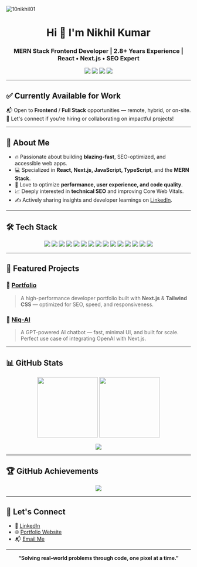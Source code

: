 <p align="left"> <img src="https://komarev.com/ghpvc/?username=10nikhil01&label=Profile%20views&color=0e75b6&style=flat" alt="10nikhil01" /> </p>

<h1 align="center">Hi 👋 I'm Nikhil Kumar</h1>
<h3 align="center">MERN Stack Frontend Developer | 2.8+ Years Experience | React • Next.js • SEO Expert</h3>

<p align="center">
  <a href="https://nikhilkmr.dev"><img src="https://img.shields.io/badge/Portfolio-nikhilkmr.dev-1abc9c?style=for-the-badge" /></a>
  <a href="https://nik-gpt.vercel.app"><img src="https://img.shields.io/badge/Niq--AI-nik--gpt.vercel.app-blueviolet?style=for-the-badge" /></a>
  <a href="https://linkedin.com/in/reachnik"><img src="https://img.shields.io/badge/LinkedIn-reachnik-blue?logo=linkedin&style=for-the-badge" /></a>
  <a href="mailto:nikhilcreationshere@gmail.com"><img src="https://img.shields.io/badge/Email-nikhilkmr.dev@gmail.com-red?style=for-the-badge&logo=gmail&logoColor=white" /></a>
</p>

---

## ✅ Currently Available for Work

📬 Open to **Frontend** / **Full Stack** opportunities — remote, hybrid, or on-site.  
📍 Let's connect if you're hiring or collaborating on impactful projects!

---

## 🚀 About Me

- 🔥 Passionate about building **blazing-fast**, SEO-optimized, and accessible web apps.
- 💻 Specialized in **React, Next.js, JavaScript, TypeScript**, and the **MERN Stack**.
- 🎯 Love to optimize **performance, user experience, and code quality**.
- 📈 Deeply interested in **technical SEO** and improving Core Web Vitals.
- ✍️ Actively sharing insights and developer learnings on [LinkedIn](https://linkedin.com/in/reachnik).

---

## 🛠️ Tech Stack

<p align="center">
  <img src="https://img.shields.io/badge/React-61DAFB?style=for-the-badge&logo=react&logoColor=black" />
  <img src="https://img.shields.io/badge/Next.js-black?style=for-the-badge&logo=next.js" />
  <img src="https://img.shields.io/badge/TypeScript-007ACC?style=for-the-badge&logo=typescript&logoColor=white" />
  <img src="https://img.shields.io/badge/Tailwind_CSS-38B2AC?style=for-the-badge&logo=tailwind-css&logoColor=white" />
  <img src="https://img.shields.io/badge/Node.js-339933?style=for-the-badge&logo=node.js&logoColor=white" />
  <img src="https://img.shields.io/badge/Express.js-grey?style=for-the-badge&logo=express&logoColor=white" />
  <img src="https://img.shields.io/badge/MongoDB-47A248?style=for-the-badge&logo=mongodb&logoColor=white" />
  <img src="https://img.shields.io/badge/Firebase-FFCA28?style=for-the-badge&logo=firebase&logoColor=black" />
  <img src="https://img.shields.io/badge/Git-F05032?style=for-the-badge&logo=git&logoColor=white" />
  <img src="https://img.shields.io/badge/GitHub-181717?style=for-the-badge&logo=github" />
  <img src="https://img.shields.io/badge/Vercel-000?style=for-the-badge&logo=vercel&logoColor=white" />
  <img src="https://img.shields.io/badge/Bootstrap-7952B3?style=for-the-badge&logo=bootstrap&logoColor=white" />
  <img src="https://img.shields.io/badge/MUI-007FFF?style=for-the-badge&logo=mui&logoColor=white" />
  <img src="https://img.shields.io/badge/Styled_Components-DB7093?style=for-the-badge&logo=styled-components&logoColor=white" />
  <img src="https://img.shields.io/badge/SEO-Optimization-blueviolet?style=for-the-badge" />
</p>

---

## 🌟 Featured Projects

### 🎨 [Portfolio](https://nikhilkmr.dev)
> A high-performance developer portfolio built with **Next.js** & **Tailwind CSS** — optimized for SEO, speed, and responsiveness.

### 🤖 [Niq-AI](https://nik-gpt.vercel.app)
> A GPT-powered AI chatbot — fast, minimal UI, and built for scale. Perfect use case of integrating OpenAI with Next.js.

---

## 📊 GitHub Stats

<p align="center">
  <img src="https://github-readme-stats.vercel.app/api?username=10nikhil01&show_icons=true&theme=radical&hide_border=true" height="165" />
  <img src="https://github-readme-streak-stats.herokuapp.com/?user=10nikhil01&theme=radical&hide_border=true" height="165" />
</p>
<p align="center">
  <img src="https://github-readme-stats.vercel.app/api/top-langs/?username=10nikhil01&layout=compact&theme=radical&hide_border=true" />
</p>

---

## 🏆 GitHub Achievements

<p align="center">
  <img src="https://github-profile-trophy.vercel.app/?username=10nikhil01&theme=onedark&no-bg=true&row=1&margin-w=10" />
</p>

---

## 🤝 Let's Connect

- 💼 [LinkedIn](https://linkedin.com/in/reachnik)
- 🌐 [Portfolio Website](https://nikhilkmr.dev)
- 📬 [Email Me](mailto:nikhilkmr.dev@gmail.com)

---


<p align="center">
  <strong>“Solving real-world problems through code, one pixel at a time.”</strong>
</p>
